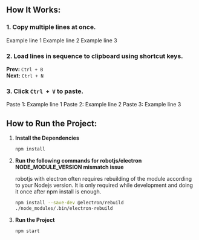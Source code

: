 ## How It Works:

### 1. Copy multiple lines at once.

Example line 1
Example line 2
Example line 3

### 2. Load lines in sequence to clipboard using shortcut keys.

**Prev:** `Ctrl + B`   
**Next:** `Ctrl + N`  


### 3. Click `Ctrl + V` to paste.
Paste 1: Example line 1
Paste 2: Example line 2
Paste 3: Example line 3


## How to Run the Project:

1. **Install the Dependencies**
    ```bash
    npm install

2. **Run the following commands for robotjs/electron NODE_MODULE_VERSION mismatch issue**
    
    robotjs with electron often requires rebuilding of the module according to your Nodejs version. It is only required while development and doing it once after npm install is enough.
   ```bash
   npm install --save-dev @electron/rebuild
   ./node_modules/.bin/electron-rebuild

4. **Run the Project**
    ```bash
    npm start


